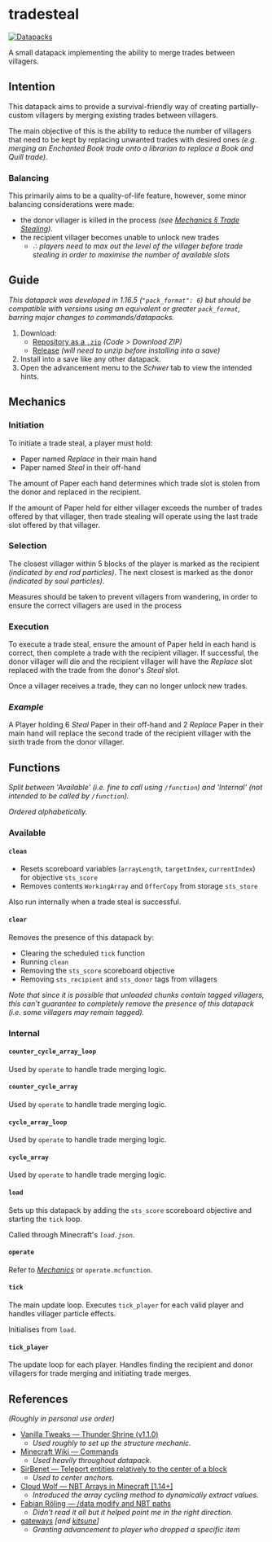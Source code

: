 # tradesteal
[![Datapacks](https://img.shields.io/badge/See_more-datapacks-C7A978.svg)](https://github.com/itsschwer?tab=repositories&q=&type=&language=mcfunction&sort=)

A small datapack implementing the ability to merge trades between villagers.

## Intention

This datapack aims to provide a survival-friendly way of creating partially-custom villagers by merging existing trades between villagers.

The main objective of this is the ability to reduce the number of villagers that need to be kept by replacing unwanted trades with desired ones *(e.g. merging an Enchanted Book trade onto a librarian to replace a Book and Quill trade)*.

### Balancing
This primarily aims to be a quality-of-life feature, however, some minor balancing considerations were made:
- the donor villager is killed in the process *(see [Mechanics § Trade Stealing](#trade-stealing))*.
- the recipient villager becomes unable to unlock new trades
    - *∴ players need to max out the level of the villager before trade stealing in order to maximise the number of available slots*

## Guide
*This datapack was developed in 1.16.5 (`"pack_format": 6`) but should be compatible with versions using an equivalent or greater `pack_format`, barring major changes to commands/datapacks.*

1. Download:
    - [Repository as a `.zip`](https://github.com/itsschwer/tradesteal/archive/refs/heads/master.zip) *(Code > Download ZIP)*
    - [Release](https://github.com/itsschwer/tradesteal/releases) *(will need to unzip before installing into a save)*
2. Install into a save like any other datapack.
3. Open the advancement menu to the *Schwer* tab to view the intended hints.

## Mechanics

### Initiation
To initiate a trade steal, a player must hold:
- Paper named *Replace* in their main hand
- Paper named *Steal* in their off-hand

The amount of Paper each hand determines which trade slot is stolen from the donor and replaced in the recipient.

If the amount of Paper held for either villager exceeds the number of trades offered by that villager, then trade stealing will operate using the last trade slot offered by that villager.

### Selection

The closest villager within 5 blocks of the player is marked as the recipient *(indicated by end rod particles)*. The next closest is marked as the donor *(indicated by soul particles)*.

Measures should be taken to prevent villagers from wandering, in order to ensure the correct villagers are used in the process

### Execution
To execute a trade steal, ensure the amount of Paper held in each hand is correct, then complete a trade with the recipient villager. If successful, the donor villager will die and the recipient villager will have the *Replace* slot replaced with the trade from the donor's *Steal* slot.

Once a villager receives a trade, they can no longer unlock new trades.

### *Example*
A Player holding 6 *Steal* Paper in their off-hand and 2 *Replace* Paper in their main hand will replace the second trade of the recipient villager with the sixth trade from the donor villager.

## Functions
*Split between 'Available' (i.e. fine to call using `/function`) and 'Internal' (not intended to be called by `/function`).*

*Ordered alphabetically.*

### Available

#### `clean` 
- Resets scoreboard variables (`arrayLength`, `targetIndex`, `currentIndex`) for objective `sts_score`
- Removes contents `WorkingArray` and `OfferCopy` from storage `sts_store`

Also run internally when a trade steal is successful.

#### `clear`
Removes the presence of this datapack by:
- Clearing the scheduled `tick` function
- Running `clean`
- Removing the `sts_score` scoreboard objective
- Removing `sts_recipient` and `sts_donor` tags from villagers

*Note that since it is possible that unloaded chunks contain tagged villagers, this can't guarantee to completely remove the presence of this datapack (i.e. some villagers may remain tagged).*

### Internal

#### `counter_cycle_array_loop`
Used by `operate` to handle trade merging logic.

#### `counter_cycle_array`
Used by `operate` to handle trade merging logic.

#### `cycle_array_loop`
Used by `operate` to handle trade merging logic.

#### `cycle_array`
Used by `operate` to handle trade merging logic.

#### `load`
Sets up this datapack by adding the `sts_score` scoreboard objective and starting the `tick` loop.

Called through Minecraft's *`load.json`*.

#### `operate`
Refer to *[Mechanics](#mechanics)* or `operate.mcfunction`.

#### `tick`
The main update loop. Executes `tick_player` for each valid player and handles villager particle effects.

Initialises from `load`.

#### `tick_player`
The update loop for each player. Handles finding the recipient and donor villagers for trade merging  and initiating trade merges.

## References
*(Roughly in personal use order)*
- [Vanilla Tweaks — Thunder Shrine (v1.1.0)](https://vanillatweaks.net/picker/datapacks/)
    - *Used roughly to set up the structure mechanic.*
- [Minecraft Wiki — Commands](https://minecraft.fandom.com/wiki/Commands)
    - *Used heavily throughout datapack.*
- [SirBenet — Teleport entities relatively to the center of a block](https://gaming.stackexchange.com/questions/207273/teleport-entities-relatively-to-the-center-of-a-block)
    - *Used to center anchors.*
- [Cloud Wolf — NBT Arrays in Minecraft [1.14+]](https://www.youtube.com/watch?v=Bt6xD8vE7Pw)
    - *Introduced the array cycling method to dynamically extract values.*
- [Fabian Röling — /data modify and NBT paths](https://gaming.stackexchange.com/questions/351488/would-someone-give-a-thorough-explanation-of-1-14-minecrafts-data-modify)
    - *Didn't read it all but it helped point me in the right direction.*
- [gateways](https://github.com/itsschwer/gateways) *\[and [kitsune](https://github.com/itsschwer/kitsune)\]*
    - *Granting advancement to player who dropped a specific item*
